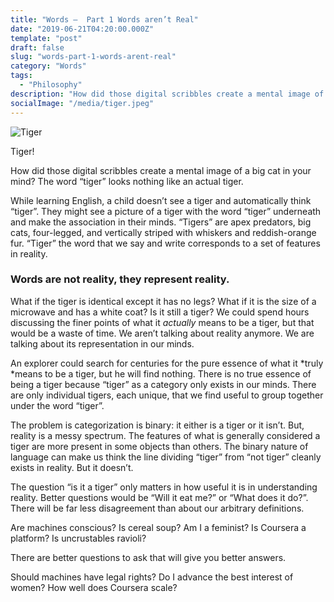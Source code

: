 ```yaml
---
title: "Words —  Part 1 Words aren’t Real"
date: "2019-06-21T04:20:00.000Z"
template: "post"
draft: false
slug: "words-part-1-words-arent-real"
category: "Words"
tags:
  - "Philosophy"
description: "How did those digital scribbles create a mental image of a big cat in your mind? The word “tiger” looks nothing like an actual tiger."
socialImage: "/media/tiger.jpeg"
---
```


![Tiger](/media/tiger.jpeg)

Tiger!

How did those digital scribbles create a mental image of a big cat in your mind? The word “tiger” looks nothing like an actual tiger.

While learning English, a child doesn’t see a tiger and automatically think “tiger”. They might see a picture of a tiger with the word “tiger” underneath and make the association in their minds. “Tigers” are apex predators, big cats, four-legged, and vertically striped with whiskers and reddish-orange fur. “Tiger” the word that we say and write corresponds to a set of features in reality.

### Words are not reality, they represent reality.

What if the tiger is identical except it has no legs? What if it is the size of a microwave and has a white coat? Is it still a tiger? We could spend hours discussing the finer points of what it _actually_ means to be a tiger, but that would be a waste of time. We aren’t talking about reality anymore. We are talking about its representation in our minds.

An explorer could search for centuries for the pure essence of what it *truly *means to be a tiger, but he will find nothing. There is no true essence of being a tiger because “tiger” as a category only exists in our minds. There are only individual tigers, each unique, that we find useful to group together under the word “tiger”.

The problem is categorization is binary: it either is a tiger or it isn’t. But, reality is a messy spectrum. The features of what is generally considered a tiger are more present in some objects than others. The binary nature of language can make us think the line dividing “tiger” from “not tiger” cleanly exists in reality. But it doesn’t.

The question “is it a tiger” only matters in how useful it is in understanding reality. Better questions would be “Will it eat me?” or “What does it do?”. There will be far less disagreement than about our arbitrary definitions.

Are machines conscious? Is cereal soup? Am I a feminist? Is Coursera a platform? Is uncrustables ravioli?

There are better questions to ask that will give you better answers.

Should machines have legal rights? Do I advance the best interest of women? How well does Coursera scale?
